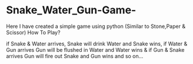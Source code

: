 # Snake_Water_Gun-Game-
Here I have created a simple game using python 
(Similar to Stone,Paper & Scissor)
How To Play?

if Snake & Water arrives, Snake will drink Water and Snake wins,
if Water & Gun arrives Gun will be flushed in Water and Water wins
& if Gun & Snake arrives Gun will fire out Snake and Gun wins
and so on...
